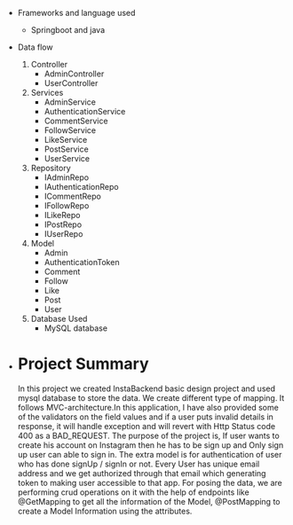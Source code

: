* Frameworks and language used
  
    * Springboot and java
* Data flow
  1. Controller
     * AdminController
     * UserController
  2. Services
     * AdminService
     * AuthenticationService
     * CommentService
     * FollowService
     * LikeService
     * PostService
     * UserService
  3. Repository
     * IAdminRepo
     * IAuthenticationRepo
     * ICommentRepo
     * IFollowRepo
     * ILikeRepo
     * IPostRepo
     * IUserRepo
  4. Model
     * Admin
     * AuthenticationToken
     * Comment
     * Follow
     * Like
     * Post
     * User
  5. Database Used
     * MySQL database

* # Project Summary
   In this project we created InstaBackend basic design project and used mysql database to store the data. We create different type of mapping.
  It follows MVC-architecture.In this application, I have also provided some of the validators on the field values and if a user puts invalid details in response,
  it will handle exception and will revert with Http Status code 400 as a BAD_REQUEST.
  The purpose of the project is, If user wants to create his account on Instagram then he has to be sign up and Only sign up user can able to sign in.
  The extra model is for authentication of user who has done signUp / signIn or not. Every User has unique email address and we get authorized through that email which generating token to making user accessible to that app.
  For posing the data, we are performing crud operations on it with the help of endpoints like @GetMapping to get all the information of the Model, @PostMapping to create a Model Information using the attributes.
